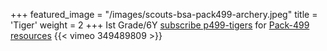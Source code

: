+++
featured_image = "/images/scouts-bsa-pack499-archery.jpeg"
title = 'Tiger'
weight = 2
+++
Ist Grade/6Y [subscribe p499-tigers](https://groups.google.com/g/p499-tigers) for [Pack-499 resources](https://drive.google.com/drive/folders/1Oz2251wIr8AjRcdpyzCCV6Avm22dQjM0)
{{< vimeo 349489809 >}}
